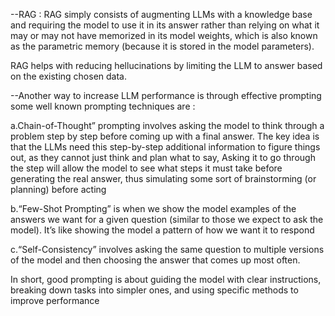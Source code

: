 --RAG : RAG simply consists of augmenting LLMs with a knowledge base and requiring the model to use it in its answer rather than relying on what it may or may not have memorized in its model weights, which is also known as the parametric memory (because it is stored in the model parameters).

RAG helps with reducing hellucinations by limiting the LLM to answer based on the existing chosen data.

--Another way to increase LLM performance is through effective prompting some well known prompting techniques are : 

a.Chain-of-Thought” prompting involves asking the model to think through a problem step by step before coming up with a final answer. The key idea is that the LLMs need this step-by-step additional information to figure things out, as they cannot just think and plan what to say, Asking it to go through the step will allow the model to see what steps it must take before generating the real answer, thus simulating some sort of brainstorming (or planning) before acting

b.“Few-Shot Prompting” is when we show the model examples of the answers we want for a given question (similar to those we expect to ask the model). It’s like showing the model a pattern of how we want it to respond

c.“Self-Consistency” involves asking the same question to multiple versions of the model and then choosing the answer that comes up most often.

In short, good prompting is about guiding the model with clear instructions, breaking down tasks into simpler ones, and using specific methods to improve performance


